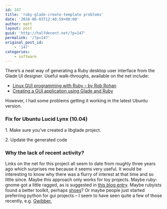 ```yaml
---
id: 147
title: 'ruby-glade-create-template problems'
date: '2010-06-03T12:40:59+00:00'
author: matt
layout: post
guid: 'http://halfdecent.net/?p=147'
permalink: '/?p=147'
original_post_id:
    - '147'
categories:
    - software
---
```


There’s a neat way of generating a Ruby desktop user interface from the Glade UI designer. Useful walk-throughs, available on the net include:

- [Linux GUI programming with Ruby – by Rob Rohan](http://www.youtube.com/watch?v=PXpwC1o5AcI)
- [Creating a GUI application using Glade and Ruby](http://xrob.wordpress.com/2007/04/20/creating-a-gui-application-using-glade-and-ruby/)

However, I had some problems getting it working in the latest Ubuntu version.

### Fix for Ubuntu Lucid Lynx (10.04)

1\. Make sure you’ve created a libglade project.

2\. Update the generated code

### Why the lack of recent activity?

Links on the net for this project all seem to date from roughly three years ago which surprises me because it seems very useful. It would be interesting to know why there was a flurry of interest at that time and so little since. Maybe this approach only works for toy projects. Maybe ruby-gnome got a little ragged, as is suggested in [this blog entry](http://www.culmination.org/2007/05/17/ruby-gtk2-development-with-ubuntu-feisty-fawn/). Maybe rubyists found a better toolkit, perhaps [shoes](http://shoes.heroku.com/)? Or maybe people just started preferring python for gui projects – I seem to have seen quite a few of those recently, e.g. [Gwibber.](http://gwibber.com/)